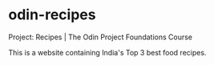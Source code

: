 # odin-recipes
Project: Recipes | The Odin Project Foundations Course

This is a website containing India's Top 3 best food recipes.